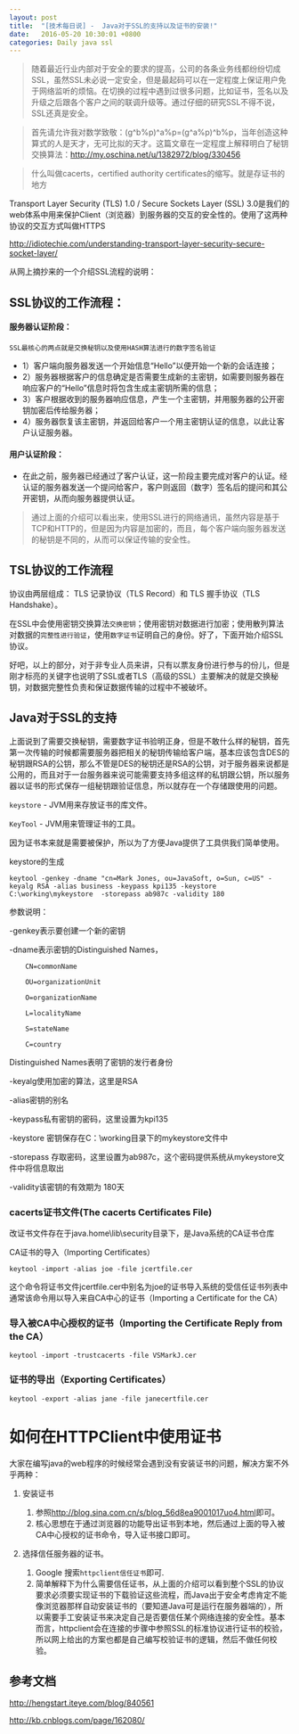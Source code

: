 ```yaml
---
layout: post
title:  "[技术每日说] -  Java对于SSL的支持以及证书的安装!"
date:   2016-05-20 10:30:01 +0800
categories: Daily java ssl
---
```


> 随着最近行业内部对于安全的要求的提高，公司的各条业务线都纷纷切成SSL，虽然SSL未必说一定安全，但是最起码可以在一定程度上保证用户免于网络监听的烦恼。在切换的过程中遇到过很多问题，比如证书，签名以及升级之后跟各个客户之间的联调升级等。通过仔细的研究SSL不得不说，SSL还真是安全。

<!--more-->

> 首先请允许我对数学致敬：(g^b%p)^a%p=(g^a%p)^b%p，当年创造这种算式的人是天才，无可比拟的天才。这篇文章在一定程度上解释明白了秘钥交换算法：<http://my.oschina.net/u/1382972/blog/330456>




> 什么叫做cacerts，certified authority certificates的缩写。就是存证书的地方

Transport Layer Security (TLS) 1.0 / Secure Sockets Layer (SSL) 3.0是我们的web体系中用来保护Client（浏览器）到服务器的交互的安全性的。使用了这两种协议的交互方式叫做HTTPS

http://idiotechie.com/understanding-transport-layer-security-secure-socket-layer/

从网上摘抄来的一个介绍SSL流程的说明：

## SSL协议的工作流程：

#### 服务器认证阶段：

`SSL最核心的两点就是交换秘钥以及使用HASH算法进行的数字签名验证`

- 1）客户端向服务器发送一个开始信息“Hello”以便开始一个新的会话连接；
- 2）服务器根据客户的信息确定是否需要生成新的主密钥，如需要则服务器在响应客户的“Hello”信息时将包含生成主密钥所需的信息；
- 3）客户根据收到的服务器响应信息，产生一个主密钥，并用服务器的公开密钥加密后传给服务器；
- 4）服务器恢复该主密钥，并返回给客户一个用主密钥认证的信息，以此让客户认证服务器。

#### 用户认证阶段：

- 在此之前，服务器已经通过了客户认证，这一阶段主要完成对客户的认证。经认证的服务器发送一个提问给客户，客户则返回（数字）签名后的提问和其公开密钥，从而向服务器提供认证。

> 通过上面的介绍可以看出来，使用SSL进行的网络通讯，虽然内容是基于TCP和HTTP的，但是因为内容是加密的，而且，每个客户端向服务器发送的秘钥是不同的，从而可以保证传输的安全性。

## TSL协议的工作流程

协议由两层组成： TLS 记录协议（TLS Record）和 TLS 握手协议（TLS Handshake）。



在SSL中会使用密钥交换算法`交换密钥`；使用密钥对数据进行加密；使用散列算法对数据的`完整性进行验证`，使用`数字证书`证明自己的身份。好了，下面开始介绍SSL协议。

好吧，以上的部分，对于非专业人员来讲，只有以票友身份进行参与的份儿，但是刚才标亮的关键字也说明了SSL或者TLS（高级的SSL）主要解决的就是交换秘钥，对数据完整性负责和保证数据传输的过程中不被破坏。

## Java对于SSL的支持

上面说到了需要交换秘钥，需要数字证书验明正身，但是不敢什么样的秘钥，首先第一次传输的时候都需要服务器把相关的秘钥传输给客户端，基本应该包含DES的秘钥跟RSA的公钥，那么不管是DES的秘钥还是RSA的公钥，对于服务器来说都是公用的，而且对于一台服务器来说可能需要支持多组这样的私钥跟公钥，所以服务器以证书的形式保存一组秘钥跟验证信息，所以就存在一个存储跟使用的问题。

`keystore` - JVM用来存放证书的库文件。

`KeyTool` - JVM用来管理证书的工具。

因为证书本来就是需要被保护，所以为了方便Java提供了工具供我们简单使用。


keystore的生成 

```shell
keytool -genkey -dname "cn=Mark Jones, ou=JavaSoft, o=Sun, c=US" -keyalg RSA -alias business -keypass kpi135 -keystore C:\working\mykeystore  -storepass ab987c -validity 180
```

参数说明： 

-genkey表示要创建一个新的密钥 

-dname表示密钥的Distinguished Names， 

        CN=commonName 

        OU=organizationUnit 

        O=organizationName 

        L=localityName 

        S=stateName 

        C=country 

Distinguished Names表明了密钥的发行者身份 

-keyalg使用加密的算法，这里是RSA 

-alias密钥的别名 

-keypass私有密钥的密码，这里设置为kpi135 

-keystore 密钥保存在C：\working目录下的mykeystore文件中 

-storepass 存取密码，这里设置为ab987c，这个密码提供系统从mykeystore文件中将信息取出 

-validity该密钥的有效期为 180天 

### cacerts证书文件(The cacerts Certificates File) 

改证书文件存在于java.home\lib\security目录下，是Java系统的CA证书仓库 

CA证书的导入（Importing Certificates） 

```shell
keytool -import -alias joe -file jcertfile.cer
```

这个命令将证书文件jcertfile.cer中别名为joe的证书导入系统的受信任证书列表中 
通常该命令用以导入来自CA中心的证书（Importing a Certificate for the CA） 

### 导入被CA中心授权的证书（Importing the Certificate Reply from the CA） 

```shell
keytool -import -trustcacerts -file VSMarkJ.cer
```

### 证书的导出（Exporting Certificates） 

```shell
keytool -export -alias jane -file janecertfile.cer
```


# 如何在HTTPClient中使用证书

大家在编写java的web程序的时候经常会遇到没有安装证书的问题，解决方案不外乎两种：

1. 安装证书
	1. 参照<http://blog.sina.com.cn/s/blog_56d8ea9001017uo4.html>即可。
	2. 核心思想在于通过浏览器的功能导出证书到本地，然后通过上面的导入被CA中心授权的证书命令，导入证书接口即可。
	
2. 选择信任服务器的证书。
	1. Google 搜索`httpclient信任证书`即可.
	2. 简单解释下为什么需要信任证书，从上面的介绍可以看到整个SSL的协议要求必须要实现证书的下载验证这些流程，而Java出于安全考虑肯定不能像浏览器那样自动安装证书的（要知道Java可是运行在服务器端的），所以需要手工安装证书来决定自己是否要信任某个网络连接的安全性。基本而言，httpclient会在连接的步骤中参照SSL的标准协议进行证书的校验，所以网上给出的方案也都是自己编写校验证书的逻辑，然后不做任何校验。


## 参考文档

<http://hengstart.iteye.com/blog/840561>

<http://kb.cnblogs.com/page/162080/>



















